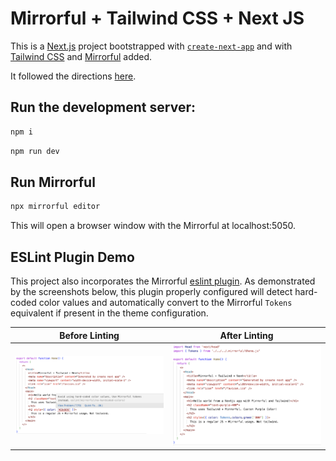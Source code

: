 # Mirrorful + Tailwind CSS + Next JS

This is a [Next.js](https://nextjs.org/) project bootstrapped with [`create-next-app`](https://github.com/vercel/next.js/tree/canary/packages/create-next-app) and with [Tailwind CSS](https://tailwindcss.com/) and [Mirrorful](https://mirrorful.com/) added.

It followed the directions [here](https://tailwindcss.com/docs/guides/nextjs).

## Run the development server:

```bash
npm i
```

```bash
npm run dev
```

## Run Mirrorful

```bash
npx mirrorful editor
```

This will open a browser window with the Mirrorful at localhost:5050.

## ESLint Plugin Demo

This project also incorporates the Mirrorful [eslint plugin](/packages/eslint-plugin). As demonstrated by the screenshots below, this plugin properly configured will detect hard-coded color values and automatically convert to the Mirrorful `Tokens` equivalent if present in the theme configuration.

Before Linting            |  After Linting
:-------------------------:|:-------------------------:
![Before](/assets/eslint-1.png)  |  ![After](/assets/eslint-2.png)